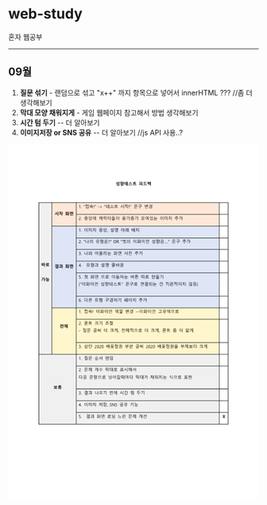 # web-study
혼자 웹공부

- - -
## 09월
1. **질문 섞기** - 랜덤으로 섞고 "x++" 까지 항목으로 넣어서 innerHTML ??? //좀 더 생각해보기   
2. **막대 모양 채워지게** - 게임 웹페이지 참고해서 방법 생각해보기   
3. **시간 텀 두기** -- 더 알아보기   
4. **이미지저장 or SNS 공유** -- 더 알아보기 //js API 사용..?    
<img src="성향테스트 피드백 정리_1.png">
